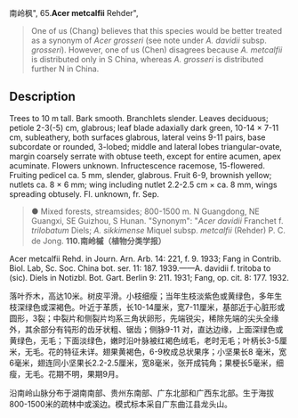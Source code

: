 南岭枫",
65.**Acer metcalfii** Rehder",

> One of us (Chang) believes that this species would be better treated as a synonym of *Acer grosseri* (see note under *A. davidii* subsp. *grosseri*). However, one of us (Chen) disagrees because *A. metcalfii* is distributed only in S China, whereas *A. grosseri* is distributed further N in China.

## Description
Trees to 10 m tall. Bark smooth. Branchlets slender. Leaves deciduous; petiole 2-3(-5) cm, glabrous; leaf blade adaxially dark green, 10-14 × 7-11 cm, subleathery, both surfaces glabrous, lateral veins 9-11 pairs, base subcordate or rounded, 3-lobed; middle and lateral lobes triangular-ovate, margin coarsely serrate with obtuse teeth, except for entire acumen, apex acuminate. Flowers unknown. Infructescence racemose, 15-flowered. Fruiting pedicel ca. 5 mm, slender, glabrous. Fruit 6-9, brownish yellow; nutlets ca. 8 × 6 mm; wing including nutlet 2.2-2.5 cm × ca. 8 mm, wings spreading obtusely. Fl. unknown, fr. Sep.

> ● Mixed forests, streamsides; 800-1500 m. N Guangdong, NE Guangxi, SE Guizhou, S Hunan.
  "Synonym": "*Acer davidii* Franchet f. *trilobatum* Diels; *A. sikkimense* Miquel subsp. *metcalfii* (Rehder) P. C. de Jong.
**110.南岭槭（植物分类学报）**

Acer metcalfii Rehd. in Journ. Arn. Arb. 14: 221, f. 9. 1933; Fang in Contrib. Biol. Lab, Sc. Soc. China bot. ser. 11: 187. 1939.——A. davidii f. tritoba to (sic). Diels in Notizbl. Bot. Gart. Berlin 9: 211. 1931; Fang, op. cit. 8: 177. 1932.

落叶乔木，高达10米。树皮平滑。小枝细瘦；当年生枝淡紫色或黄绿色，多年生枝深绿色或深褐色。叶近于革质，长10-14厘米，宽7-11厘米，基部近于心脏形或圆形，3裂；中裂片和侧裂片均系三角状卵形，先端锐尖，稀除先端的尖头全缘外，其余部分有钝形的齿牙状粗、锯齿；侧脉9-11 对，直达边缘，上面深绿色或黄绿色，无毛；下面淡绿色，嫩时沿叶脉被红褐色绒毛，老时无毛；叶柄长3-5厘米，无毛。花的特征未详。翅果黄褐色，6-9枚成总状果序；小坚果长8 毫米，宽6毫米，翅连同小坚果长2.2-2.5厘米，宽8毫米，张开成钝角；果梗长5毫米，细瘦，无毛。花期不明，果期9月。

沿南岭山脉分布于湖南南部、贵州东南部、广东北部和广西东北部。生于海拔800-1500米的疏林中或溪边。模式标本采自广东曲江县龙头山。
